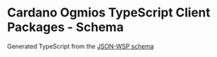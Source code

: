 # Cardano Ogmios TypeScript Client Packages - Schema

Generated TypeScript from the [JSON-WSP schema](../../../../docs/static/ogmios.wsp.json)
